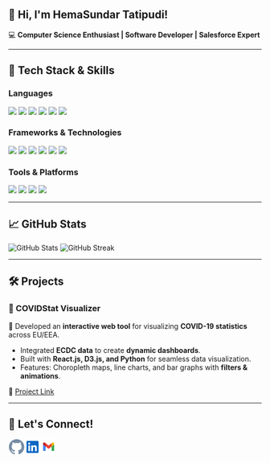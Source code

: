 <h2>👋 Hi, I'm HemaSundar Tatipudi!</h2>

<p>💻 <strong>Computer Science Enthusiast | Software Developer | Salesforce Expert</strong></p>

<hr>

<h2>🔧 Tech Stack & Skills</h2>

<h3>Languages</h3>
<p>
<img src="https://img.shields.io/badge/Python-3776AB?style=flat&logo=python&logoColor=white" />
<img src="https://img.shields.io/badge/Java-007396?style=flat&logo=java&logoColor=white" />
<img src="https://img.shields.io/badge/C++-00599C?style=flat&logo=c%2B%2B&logoColor=white" />
<img src="https://img.shields.io/badge/JavaScript-F7DF1E?style=flat&logo=javascript&logoColor=black" />
<img src="https://img.shields.io/badge/TypeScript-3178C6?style=flat&logo=typescript&logoColor=white" />
<img src="https://img.shields.io/badge/Apex-1798C1?style=flat&logo=salesforce&logoColor=white" />
</p>

<h3>Frameworks & Technologies</h3>
<p>
<img src="https://img.shields.io/badge/React-61DAFB?style=flat&logo=react&logoColor=black" />
<img src="https://img.shields.io/badge/Angular-DD0031?style=flat&logo=angular&logoColor=white" />
<img src="https://img.shields.io/badge/SQL-4479A1?style=flat&logo=postgresql&logoColor=white" />
<img src="https://img.shields.io/badge/Machine%20Learning-FF6F00?style=flat&logo=tensorflow&logoColor=white" />
<img src="https://img.shields.io/badge/Salesforce-00A1E0?style=flat&logo=salesforce&logoColor=white" />
<img src="https://img.shields.io/badge/Pega-0076D6?style=flat" />
</p>

<h3>Tools & Platforms</h3>
<p>
<img src="https://img.shields.io/badge/Azure%20DevOps-0078D7?style=flat&logo=azure-devops&logoColor=white" />
<img src="https://img.shields.io/badge/Git-F05032?style=flat&logo=git&logoColor=white" />
<img src="https://img.shields.io/badge/Visual%20Studio-5C2D91?style=flat&logo=visual-studio&logoColor=white" />
<img src="https://img.shields.io/badge/ServiceNow-00A300?style=flat&logo=servicenow&logoColor=white" />
</p>

<hr>

<h2>📈 GitHub Stats</h2>
<p>
<img src="https://github-readme-stats.vercel.app/api?username=hemasundar-tatipudi&show_icons=true&theme=dark" alt="GitHub Stats" />
<img src="https://github-readme-streak-stats.herokuapp.com/?user=hemasundar-tatipudi&theme=dark" alt="GitHub Streak" />
</p>

<hr>

<h2>🛠️ Projects</h2>

<h3>📌 COVIDStat Visualizer</h3>
<p>🚀 Developed an <strong>interactive web tool</strong> for visualizing <strong>COVID-19 statistics</strong> across EU/EEA.</p>
<ul>
<li>Integrated <strong>ECDC data</strong> to create <strong>dynamic dashboards</strong>.</li>
<li>Built with <strong>React.js, D3.js, and Python</strong> for seamless data visualization.</li>
<li>Features: Choropleth maps, line charts, and bar graphs with <strong>filters & animations</strong>.</li>
</ul>
<p>🔗 <a href="https://dataviscourse2024.github.io/group-project-covidstat-visualizer/">Project Link</a></p>

<hr>

<h2>📧 Let's Connect!</h2>
<style>
    .social-icons img {
        transition: transform 0.3s ease-in-out;
    }
    .social-icons img:hover {
        transform: scale(1.2);
    }
</style>
<p class="social-icons">
<a href="https://github.com/hemasundar-tatipudi/"><img align="left" alt="GitHub" width="32px" src="https://github.com/hemasundar-tatipudi/hemasundar-tatipudi/blob/main/assets/icons/github.svg" /></a>
<a href="https://www.linkedin.com/in/findmehere-hs/"><img align="left" alt="LinkedIn" width="32px" src="https://github.com/hemasundar-tatipudi/hemasundar-tatipudi/blob/main/assets/icons/linkedin.svg" /></a>
<a href="mailto:hemasundarhs53@gmail.com"><img align="left" alt="Gmail" width="32px" src="https://github.com/hemasundar-tatipudi/hemasundar-tatipudi/blob/main/assets/icons/gmail.svg" /></a>
</p>
<br>




<!--
**hemasundar-tatipudi/hemasundar-tatipudi** is a ✨ _special_ ✨ repository because its `README.md` (this file) appears on your GitHub profile.

Here are some ideas to get you started:

- 🔭 I’m currently working on ...
- 🌱 I’m currently learning ...
- 👯 I’m looking to collaborate on ...
- 🤔 I’m looking for help with ...
- 💬 Ask me about ...
- 📫 How to reach me: ...
- 😄 Pronouns: ...
- ⚡ Fun fact: ...
-->
